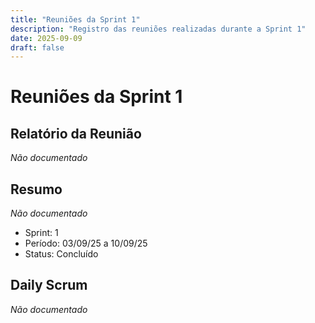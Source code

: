 ```yaml
---
title: "Reuniões da Sprint 1"
description: "Registro das reuniões realizadas durante a Sprint 1"
date: 2025-09-09
draft: false
---
```


# Reuniões da Sprint 1

## Relatório da Reunião

*Não documentado*

## Resumo

*Não documentado*

- Sprint: 1
- Período: 03/09/25 a 10/09/25
- Status: Concluído

## Daily Scrum

*Não documentado*
